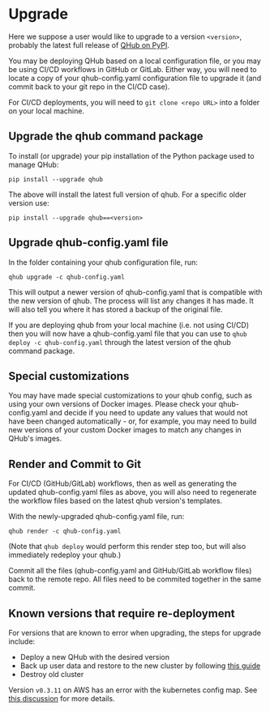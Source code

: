 # Upgrade

Here we suppose a user would like to upgrade to a version
`<version>`, probably the latest full release of [QHub on PyPI](https://pypi.org/project/qhub/).

You may be deploying QHub based on a local configuration file, or you may be using CI/CD workflows in GitHub or GitLab. Either way, you will need to locate a copy of your qhub-config.yaml configuration file to upgrade it (and commit back to your git repo in the CI/CD case).

For CI/CD deployments, you will need to `git clone <repo URL>` into a folder on your local machine.

## Upgrade the qhub command package

To install (or upgrade) your pip installation of the Python package used to manage QHub:

```shell
pip install --upgrade qhub
```

The above will install the latest full version of qhub. For a specific older version use:

```shell
pip install --upgrade qhub==<version>
```

## Upgrade qhub-config.yaml file

In the folder containing your qhub configuration file, run:

```shell
qhub upgrade -c qhub-config.yaml
```

This will output a newer version of qhub-config.yaml that is compatible with the new version of qhub. The process will list any changes it has made. It will also tell you where it has stored a backup of the original file.

If you are deploying qhub from your local machine (i.e. not using CI/CD) then you will now have a qhub-config.yaml file that you can use to `qhub deploy -c qhub-config.yaml` through the latest version of the qhub command package.

## Special customizations

You may have made special customizations to your qhub config, such as using your own versions of Docker images. Please check your qhub-config.yaml and decide if you need to update any values that would not have been changed automatically - or, for example, you may need to build new versions of your custom Docker images to match any changes in QHub's images.

## Render and Commit to Git

For CI/CD (GitHub/GitLab) workflows, then as well as generating the updated qhub-config.yaml files as above, you will also need to regenerate the workflow files based on the latest qhub version's templates.

With the newly-upgraded qhub-config.yaml file, run:

```shell
qhub render -c qhub-config.yaml
```

(Note that `qhub deploy` would perform this render step too, but will also immediately redeploy your qhub.)

Commit all the files (qhub-config.yaml and GitHub/GitLab workflow files) back to the remote repo. All files need to be commited together in the same commit.

## Known versions that require re-deployment

For versions that are known to error when upgrading, the steps for upgrade include:

- Deploy a new QHub with the desired version
- Back up user data and restore to the new cluster by following [this guide](https://docs.qhub.dev/en/stable/source/admin_guide/backup.html)
- Destroy old cluster

Version `v0.3.11` on AWS has an error with the kubernetes config map. See [this discussion](https://github.com/Quansight/qhub/discussions/841) for more details.
